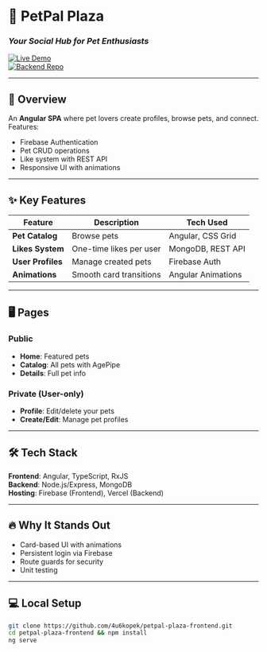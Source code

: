 # 🐾 **PetPal Plaza**

### _Your Social Hub for Pet Enthusiasts_

[![Live Demo](https://img.shields.io/badge/Live_Demo-Firebase-orange?style=for-the-badge&logo=firebase)](https://petpal-plaza.web.app/home)  
[![Backend Repo](https://img.shields.io/badge/Backend-GitHub-black?style=for-the-badge&logo=github)](https://github.com/4u6kopek/petpal-plaza-backend)  

---

## 🚀 **Overview**

An **Angular SPA** where pet lovers create profiles, browse pets, and connect. Features:

- Firebase Authentication
- Pet CRUD operations
- Like system with REST API
- Responsive UI with animations

---

## ✨ **Key Features**

| Feature           | Description              | Tech Used          |
| ----------------- | ------------------------ | ------------------ |
| **Pet Catalog**   | Browse pets              | Angular, CSS Grid  |
| **Likes System**  | One-time likes per user  | MongoDB, REST API  |
| **User Profiles** | Manage created pets      | Firebase Auth      |
| **Animations**    | Smooth card transitions  | Angular Animations |

---

## 🖥️ **Pages**

### Public

- **Home**: Featured pets
- **Catalog**: All pets with AgePipe
- **Details**: Full pet info

### Private (User-only)

- **Profile**: Edit/delete your pets
- **Create/Edit**: Manage pet profiles

---

## 🛠️ **Tech Stack**

**Frontend**: Angular, TypeScript, RxJS  
**Backend**: Node.js/Express, MongoDB  
**Hosting**: Firebase (Frontend), Vercel (Backend)

---

## 🔥 **Why It Stands Out**

- Card-based UI with animations
- Persistent login via Firebase
- Route guards for security
- Unit testing

---

## 💻 **Local Setup**

```bash
git clone https://github.com/4u6kopek/petpal-plaza-frontend.git
cd petpal-plaza-frontend && npm install
ng serve
```
